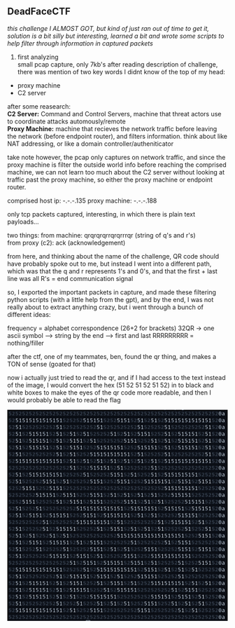 ## DeadFaceCTF ##

*this challenge I ALMOST GOT, but kind of just ran out of time to get it, solution is a bit silly but interesting, learned a bit and wrote some scripts to help filter through information in captured packets* <br>

1. first analyzing <br>
small pcap capture, only 7kb's
after reading description of challenge, there was mention of two key words I didnt know of the top of my head: <br>
- proxy machine
- C2 server

after some reasearch: <br>
**C2 Server:** Command and Control Servers, machine that threat actors use to coordinate attacks automously/remote <br>
**Proxy Machine:**  machine that recieves the network traffic before leaving the network (before endpoint router), and filters information. think about like NAT addressing, or like a domain controller/autheniticator <br>

take note however, the pcap only captures on network traffic, and since the proxy machine is filter the outside world info before reaching the comprised machine, we can not learn too much about the C2 server without looking at traffic past the proxy machine, so either the proxy machine or endpoint router.

comprised host ip: -.-.-.135
proxy machine: -.-.-.188

only tcp packets captured, interesting, in which there is plain text payloads...

two things:
from machine: qrqrqrqrrqrqrrrqr (string of q's and r's)<br>
from proxy (c2): ack       (acknowledgement)<br>

from here, and thinking about the name of the challenge, QR code should have probably spoke out to me, but instead I went into a different path, which was that the q and r represents 1's and 0's, and that the first + last line was all R's = end communication signal

so, I exported the important packets in capture, and made these filtering python scripts (with a little help from the gpt), and by the end, I was not really about to extract anything crazy, but i went through a bunch of different ideas:

frequency = alphabet correspondence (26+2 for brackets)
32QR -> one ascii symbol --> string by the end --> first and last RRRRRRRRR = nothing/filler

after the ctf, one of my teammates, ben, found the qr thing, and makes a TON of sense (goated for that)

now i actually just tried to read the qr, and if I had access to the text instead of the image, I would convert the hex (51 52 51 52 51 52) in to black and white boxes to make the eyes of the qr code more readable, and then I would probably be able to read the flag <br>

![alt text](betterqr.png)
